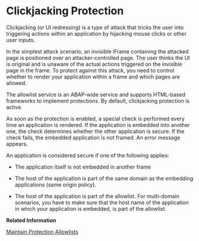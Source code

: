 <!-- loioaafd07479eb34a14bed887ec248432a0 -->

# Clickjacking Protection

Clickjacking \(or UI redressing\) is a type of attack that tricks the user into triggering actions within an application by hijacking mouse clicks or other user inputs.

In the simplest attack scenario, an invisible iFrame containing the attacked page is positioned over an attacker-controlled page. The user thinks the UI is original and is unaware of the actual actions triggered on the invisible page in the frame. To protect against this attack, you need to control whether to render your application within a frame and which pages are allowed.

The allowlist service is an ABAP-wide service and supports HTML-based frameworks to implement protections. By default, clickjacking protection is active.

As soon as the protection is enabled, a special check is performed every time an application is rendered. If the application is embedded into another one, the check determines whether the other application is secure. If the check fails, the embedded application is not framed. An error message appears.

An application is considered secure if one of the following applies:

-   The application itself is not embedded in another frame

-   The host of the application is part of the same domain as the embedding applications \(same origin policy\).

-   The host of the application is part of the allowlist. For multi-domain scenarios, you have to make sure that the host name of the application in which your application is embedded, is part of the allowlist.


**Related Information**  


[Maintain Protection Allowlists](maintain-protection-allowlists-81aed02.md "With this app you can maintain a list of trusted hosts or URL patterns.")

